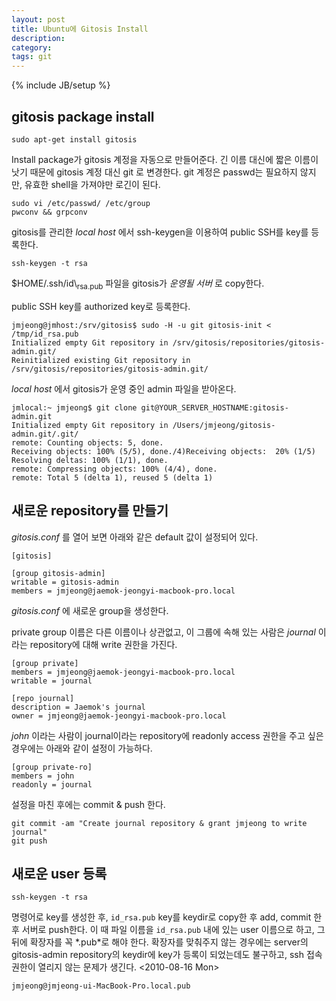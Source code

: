 ```yaml
---
layout: post
title: Ubuntu에 Gitosis Install
description: 
category: 
tags: git 
---
```

{% include JB/setup %}

## gitosis package  install

    sudo apt-get install gitosis

Install package가 gitosis 계정을 자동으로 만들어준다. 긴 이름 대신에 짧은 이름이 낫기 때문에 
gitosis 계정 대신 git 로 변경한다. git 계정은 passwd는 필요하지 않지만, 유효한 shell을 가져야만
로긴이 된다. 

    sudo vi /etc/passwd/ /etc/group 
    pwconv && grpconv

gitosis를 관리한 *local host* 에서 ssh-keygen을 이용하여 public SSH를 key를 등록한다. 

    ssh-keygen -t rsa

$HOME/.ssh/id\\<sub>rsa.pub</sub> 파일을 gitosis가 *운영될 서버* 로 copy한다.

public SSH key를 authorized key로 등록한다. 

    jmjeong@jmhost:/srv/gitosis$ sudo -H -u git gitosis-init < /tmp/id_rsa.pub 
    Initialized empty Git repository in /srv/gitosis/repositories/gitosis-admin.git/
    Reinitialized existing Git repository in /srv/gitosis/repositories/gitosis-admin.git/

*local host* 에서 gitosis가 운영 중인 admin 파일을 받아온다.

    jmlocal:~ jmjeong$ git clone git@YOUR_SERVER_HOSTNAME:gitosis-admin.git 
    Initialized empty Git repository in /Users/jmjeong/gitosis-admin.git/.git/
    remote: Counting objects: 5, done.
    Receiving objects: 100% (5/5), done./4)Receiving objects:  20% (1/5)   
    Resolving deltas: 100% (1/1), done.
    remote: Compressing objects: 100% (4/4), done.
    remote: Total 5 (delta 1), reused 5 (delta 1)

## 새로운 repository를 만들기

*gitosis.conf* 를 열어 보면 아래와 같은 default 값이 설정되어 있다. 

    [gitosis]
    
    [group gitosis-admin]
    writable = gitosis-admin
    members = jmjeong@jaemok-jeongyi-macbook-pro.local 

*gitosis.conf* 에 새로운 group을 생성한다.

private group 이름은 다른 이름이나 상관없고, 이 그룹에 속해 있는 사람은 *journal* 이라는 repository에 대해
write 권한을 가진다.

    [group private]
    members = jmjeong@jaemok-jeongyi-macbook-pro.local
    writable = journal
    
    [repo journal]
    description = Jaemok's journal
    owner = jmjeong@jaemok-jeongyi-macbook-pro.local

*john* 이라는 사람이 journal이라는 repository에 readonly access 권한을 주고 싶은 경우에는 아래와 같이
설정이 가능하다.

    [group private-ro]
    members = john
    readonly = journal

설정을 마친 후에는 commit & push 한다. 

    git commit -am "Create journal repository & grant jmjeong to write journal"
    git push 

## 새로운 user 등록

    ssh-keygen -t rsa

명령어로 key를 생성한 후, `id_rsa.pub` key를 keydir로 copy한 후 add, commit 한 후 서버로 push한다. 
이 때 파일 이름을 `id_rsa.pub` 내에 있는 user 이름으로 하고, 그 뒤에 확장자를 꼭 \*.pub\*로 해야 한다.
확장자를 맞춰주지 않는 경우에는 server의 gitosis-admin repository의 keydir에 key가 등록이 되었는데도
불구하고, ssh 접속 권한이 열리지 않는 문제가 생긴다. <span class="timestamp-wrapper"><span class="timestamp">&lt;2010-08-16 Mon&gt;</span></span>

    jmjeong@jmjeong-ui-MacBook-Pro.local.pub

